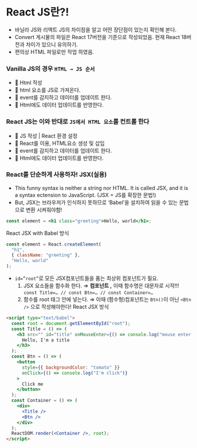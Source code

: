 # React JS란?!

- 바닐라 JS와 리액트 JS의 차이점을 알고 어떤 장단점이 있는지 확인해 본다.
- Convert 게시물의 파일은 React 17버전을 기준으로 작성되었음. 현재 React 18버전과 차이가 있으니 유의하기.
- 편의상 HTML 파일로만 작업 하였음.

### Vanilla JS의 경우 `HTML → JS 순서`

- 📍 Html 작성
- 📍 html 요소를 JS로 가져온다.
- 📍 event를 감지하고 데이터를 업데이트 한다.
- 📍 Html에도 데이터 업데이트를 반영한다.

### React JS는 이와 반대로 `JS에서 HTML 요소`를 컨트롤 한다

- 📍 JS 작성 | React 환경 설정
- 📍 React를 이용, HTML요소 생성 및 삽입
- 📍 event를 감지하고 데이터를 업데이트 한다.
- 📍 Html에도 데이터 업데이트를 반영한다.

### React를 단순하게 사용하자! JSX(실용)

- This funny syntax is neither a string nor HTML.
  It is called JSX, and it is a syntax ectension to JavaScript. (JSX = JS를 확장한 문법!)
- But, JSX는 브라우저가 인식하지 못하므로 ‘Babel’을 설치하여 읽을 수 있는 문법으로 변환 시켜줘야함!

```jsx
const element = <h1 class="greeting">Hello, world</h1>;
```

React JSX with Babel 방식

```jsx
const element = React.createElement(
  "h1",
  { className: "greeting" },
  "Hello, world"
);
```

- `id=”root”`로 모든 JSX컴포넌트들을 품는 최상위 컴포넌트가 필요.
  1. JSX 요소들을 함수화 한다. ⇒ **컴포넌트 ,** 이때 함수명은 대문자로 시작!!! `const Title=… // const Btn=… // const Container=…`
  2. 함수를 root 태그 안에 넣는다. ⇒ 이때 (함수형)컴포넌트는 `Btn()`이 아닌 `<Btn />` 으로 작성해야한다!
     React JSX 방식

```html
<script type="text/babel">
  const root = document.getElementById("root");
  const Title = () => (
    <h3 src="" id="title" onMouseEnter={() => console.log("mouse enter!")}>
      Hello, I'm a title
    </h3>
  );
  const Btn = () => (
    <button
      style={{ backgroundColor: "tomato" }}
      onClick={() => console.log("I'm click")}
    >
      Click me
    </button>
  );
  const Container = () => (
    <div>
      <Title />
      <Btn />
    </div>
  );
  ReactDOM.render(<Container />, root);
</script>
```
